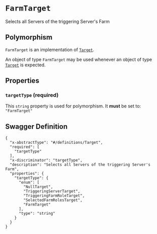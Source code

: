 # `FarmTarget` #

Selects all Servers of the triggering Server's Farm

## Polymorphism ##

`FarmTarget` is an implementation of [`Target`](./../definitions/Target.mkd).

An object of type `FarmTarget` may be used whenever an object of type [`Target`](./../definitions/Target.mkd)
is expected.




## Properties ##

### `targetType` (required) ###




This `string` property is used for polymorphism. It **must** be set to: `"FarmTarget"`




## Swagger Definition ##

    {
      "x-abstractType": "#/definitions/Target", 
      "required": [
        "targetType"
      ], 
      "x-discriminator": "targetType", 
      "description": "Selects all Servers of the triggering Server's Farm", 
      "properties": {
        "targetType": {
          "enum": [
            "NullTarget", 
            "TriggeringServerTarget", 
            "TriggeringFarmRoleTarget", 
            "SelectedFarmRolesTarget", 
            "FarmTarget"
          ], 
          "type": "string"
        }
      }
    }

